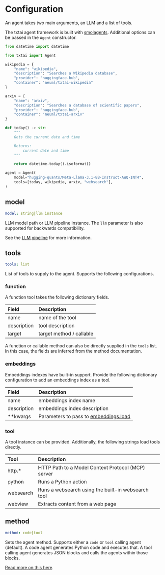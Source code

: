 # Configuration

An agent takes two main arguments, an LLM and a list of tools.

The txtai agent framework is built with [smolagents](https://github.com/huggingface/smolagents). Additional options can be passed in the `Agent` constructor.

```python
from datetime import datetime

from txtai import Agent

wikipedia = {
    "name": "wikipedia",
    "description": "Searches a Wikipedia database",
    "provider": "huggingface-hub",
    "container": "neuml/txtai-wikipedia"
}

arxiv = {
    "name": "arxiv",
    "description": "Searches a database of scientific papers",
    "provider": "huggingface-hub",
    "container": "neuml/txtai-arxiv"
}

def today() -> str:
    """
    Gets the current date and time

    Returns:
        current date and time
    """

    return datetime.today().isoformat()

agent = Agent(
    model="hugging-quants/Meta-Llama-3.1-8B-Instruct-AWQ-INT4",
    tools=[today, wikipedia, arxiv, "websearch"],
)
```

## model

```yaml
model: string|llm instance
```

LLM model path or LLM pipeline instance. The `llm` parameter is also supported for backwards compatibility.

See the [LLM pipeline](../../pipeline/text/llm) for more information.

## tools

```yaml
tools: list
```

List of tools to supply to the agent. Supports the following configurations.

### function

A function tool takes the following dictionary fields.

| Field       | Description              |
|:------------|:-------------------------|
| name        | name of the tool         |
| description | tool description         |
| target      | target method / callable |

A function or callable method can also be directly supplied in the `tools` list. In this case, the fields are inferred from the method documentation.

### embeddings

Embeddings indexes have built-in support. Provide the following dictionary configuration to add an embeddings index as a tool.

| Field       | Description                                |
|:------------|:-------------------------------------------|
| name        | embeddings index name                      |
| description | embeddings index description               | 
| **kwargs    | Parameters to pass to [embeddings.load](../../embeddings/methods/#txtai.embeddings.Embeddings.load) |

### tool

A tool instance can be provided. Additionally, the following strings load tools directly.

| Tool        | Description                                               |
|:------------|:----------------------------------------------------------|
| http.*      | HTTP Path to a Model Context Protocol (MCP) server        |
| python      | Runs a Python action                                      |
| websearch   | Runs a websearch using the built-in websearch tool        |
| webview     | Extracts content from a web page                          |

## method

```yaml
method: code|tool
```

Sets the agent method. Supports either a `code` or `tool` calling agent (default). A code agent generates Python code and executes that. A tool calling agent generates JSON blocks and calls the agents within those blocks.

[Read more on this here](https://huggingface.co/docs/smolagents/v1.13.0/en/guided_tour#codeagent-and-toolcallingagent).
